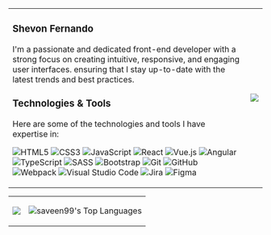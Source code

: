 <!--
![Profile Banner](https://your-image-url.com)
-->




<table >
<tr border="none">
<td width="600">
   
### Shevon Fernando

I'm a passionate and dedicated front-end developer with a strong focus on creating intuitive, responsive, and engaging user interfaces. ensuring that I stay up-to-date with the latest trends and best practices.

### Technologies & Tools

Here are some of the technologies and tools I have expertise in:


   ![HTML5](https://img.shields.io/badge/-HTML5-E34F26?style=flat&logo=html5&logoColor=white)
   ![CSS3](https://img.shields.io/badge/-CSS3-1572B6?style=flat&logo=css3&logoColor=white)
   ![JavaScript](https://img.shields.io/badge/-JavaScript-F7DF1E?style=flat&logo=javascript&logoColor=black)
   ![React](https://img.shields.io/badge/-React-61DAFB?style=flat&logo=react&logoColor=black)
   ![Vue.js](https://img.shields.io/badge/-Vue.js-4FC08D?style=flat&logo=vue.js&logoColor=white)
   ![Angular](https://img.shields.io/badge/-Angular-DD0031?style=flat&logo=angular&logoColor=white)
   ![TypeScript](https://img.shields.io/badge/-TypeScript-007ACC?style=flat&logo=typescript&logoColor=white)
   ![SASS](https://img.shields.io/badge/-SASS-CC6699?style=flat&logo=sass&logoColor=white)
   ![Bootstrap](https://img.shields.io/badge/-Bootstrap-563D7C?style=flat&logo=bootstrap&logoColor=white)
   ![Git](https://img.shields.io/badge/-Git-F05032?style=flat&logo=git&logoColor=white)
   ![GitHub](https://img.shields.io/badge/-GitHub-181717?style=flat&logo=github&logoColor=white)
   ![Webpack](https://img.shields.io/badge/-Webpack-8DD6F9?style=flat&logo=webpack&logoColor=black)
   ![Visual Studio Code](https://img.shields.io/badge/-VSCode-007ACC?style=flat&logo=visual-studio-code&logoColor=white)
   ![Jira](https://img.shields.io/badge/-Jira-0052CC?style=flat&logo=jira&logoColor=white)
   ![Figma](https://img.shields.io/badge/-Figma-F24E1E?style=flat&logo=figma&logoColor=white)



</td>
<td>
<img src="https://github-readme-stackoverflow.vercel.app/?userID=20063596&theme=light" />
 
</td>
</tr>
</table>








<table >
  <tr border="none">
    <td>

<img  align="center"  src="https://github-readme-stats.vercel.app/api?username=saveen99&theme=light&show_icons=true&count_private=true" />


  </td>
  
  <td>
     
![saveen99's Top Languages](https://github-readme-stats.vercel.app/api/top-langs/?username=saveen99&theme=default&show_icons=true&hide_border=true&layout=compact)

  </td>
</tr>
</table>
   
<!--
### Connect with me:

<p >
    <a href="https://www.linkedin.com/in/thevni-thinesa-2b066a240/" target="_blank" rel="noopener noreferrer"><img align="center" src="https://raw.githubusercontent.com/rahuldkjain/github-profile-readme-generator/master/src/images/icons/Social/linked-in-alt.svg" alt="thevni-thinesa" height="30" width="40" /></a>
    <a href="https://www.facebook.com/profile.php?id=100092198140103&mibextid=ZbWKwL" target="_blank" rel="noopener noreferrer"><img align="center" src="https://raw.githubusercontent.com/rahuldkjain/github-profile-readme-generator/master/src/images/icons/Social/facebook.svg" alt="thevni thinesa" height="30" width="40" /></a>
   
</p>-->
